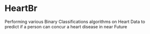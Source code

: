 # HeartBr
 Performing various Binary Classifications algorithms on Heart Data to predict if a person can concur a heart disease in near Future
